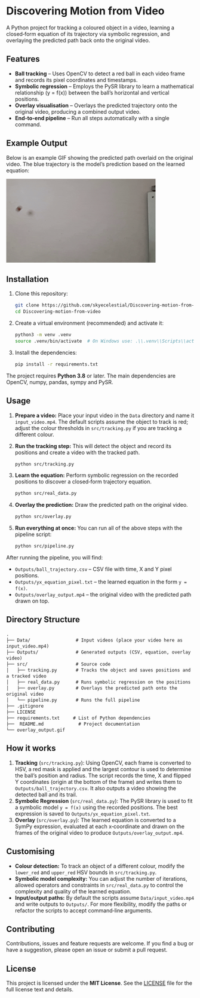 # Discovering Motion from Video

A Python project for tracking a coloured object in a video, learning a closed‑form equation of its trajectory via symbolic regression, and overlaying the predicted path back onto the original video.

## Features

- **Ball tracking** – Uses OpenCV to detect a red ball in each video frame and records its pixel coordinates and timestamps.
- **Symbolic regression** – Employs the PySR library to learn a mathematical relationship \(y = f(x)\) between the ball’s horizontal and vertical positions.
- **Overlay visualisation** – Overlays the predicted trajectory onto the original video, producing a combined output video.
- **End‑to‑end pipeline** – Run all steps automatically with a single command.

## Example Output

Below is an example GIF showing the predicted path overlaid on the original video. The blue trajectory is the model’s prediction based on the learned equation:

![Predicted trajectory overlay](overlay_output.gif)
## Installation

1. Clone this repository:

   ```bash
   git clone https://github.com/skyecelestial/Discovering-motion-from-video.git
   cd Discovering-motion-from-video
   ```

2. Create a virtual environment (recommended) and activate it:

   ```bash
   python3 -m venv .venv
   source .venv/bin/activate  # On Windows use: .\\.venv\\Scripts\\activate
   ```

3. Install the dependencies:

   ```bash
   pip install -r requirements.txt
   ```

The project requires **Python 3.8** or later. The main dependencies are OpenCV, numpy, pandas, sympy and PySR.

## Usage

1. **Prepare a video:** Place your input video in the `Data` directory and name it `input_video.mp4`. The default scripts assume the object to track is red; adjust the colour thresholds in `src/tracking.py` if you are tracking a different colour.

2. **Run the tracking step:** This will detect the object and record its positions and create a video with the tracked path.

   ```bash
   python src/tracking.py
   ```

3. **Learn the equation:** Perform symbolic regression on the recorded positions to discover a closed‑form trajectory equation.

   ```bash
   python src/real_data.py
   ```

4. **Overlay the prediction:** Draw the predicted path on the original video.

   ```bash
   python src/overlay.py
   ```

5. **Run everything at once:** You can run all of the above steps with the pipeline script:

   ```bash
   python src/pipeline.py
   ```

After running the pipeline, you will find:

- `Outputs/ball_trajectory.csv` – CSV file with time, X and Y pixel positions.
- `Outputs/yx_equation_pixel.txt` – the learned equation in the form `y = f(x)`.
- `Outputs/overlay_output.mp4` – the original video with the predicted path drawn on top.

## Directory Structure

```
.
├── Data/                 # Input videos (place your video here as input_video.mp4)
├── Outputs/              # Generated outputs (CSV, equation, overlay video)
├── src/                  # Source code
│   ├── tracking.py       # Tracks the object and saves positions and a tracked video
│   ├── real_data.py      # Runs symbolic regression on the positions
│   ├── overlay.py        # Overlays the predicted path onto the original video
│   └── pipeline.py       # Runs the full pipeline
├── .gitignore
├── LICENSE
├── requirements.txt     # List of Python dependencies
├──  README.md             # Project documentation
└── overlay_output.gif

```

## How it works

1. **Tracking** (`src/tracking.py`): Using OpenCV, each frame is converted to HSV, a red mask is applied and the largest contour is used to determine the ball’s position and radius. The script records the time, X and flipped Y coordinates (origin at the bottom of the frame) and writes them to `Outputs/ball_trajectory.csv`. It also outputs a video showing the detected ball and its trail.
2. **Symbolic Regression** (`src/real_data.py`): The PySR library is used to fit a symbolic model `y = f(x)` using the recorded positions. The best expression is saved to `Outputs/yx_equation_pixel.txt`.
3. **Overlay** (`src/overlay.py`): The learned equation is converted to a SymPy expression, evaluated at each x‑coordinate and drawn on the frames of the original video to produce `Outputs/overlay_output.mp4`.

## Customising

- **Colour detection:** To track an object of a different colour, modify the `lower_red` and `upper_red` HSV bounds in `src/tracking.py`.
- **Symbolic model complexity:** You can adjust the number of iterations, allowed operators and constraints in `src/real_data.py` to control the complexity and quality of the learned equation.
- **Input/output paths:** By default the scripts assume `Data/input_video.mp4` and write outputs to `Outputs/`. For more flexibility, modify the paths or refactor the scripts to accept command‑line arguments.

## Contributing

Contributions, issues and feature requests are welcome. If you find a bug or have a suggestion, please open an issue or submit a pull request.

## License

This project is licensed under the **MIT License**. See the [LICENSE](LICENSE) file for the full license text and details.


